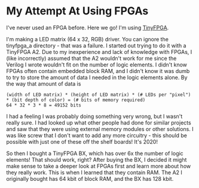 My Attempt At Using FPGAs
=========================

I've never used an FPGA before. Here we go! I'm using [TinyFPGA](https://tinyfpga.com/).

I'm making a LED matrix (64 x 32, RGB) driver. You can ignore the tinyfpga_a directory - that was a failure.
I started out trying to do it with a TinyFPGA A2. Due to my inexperience and lack of knowledge with FPGAs,
I (like incorrectly) assumed that the A2 wouldn't work for me since the Verilog I wrote wouldn't fit on the
number of logic elements. I didn't know FPGAs often contain embedded block RAM, and I didn't know it was
dumb to try to store the amount of data I needed in the logic elements alone. By the way that amount of data
is

```
(width of LED matrix) * (height of LED matrix) * (# LEDs per "pixel") * (bit depth of color) = (# bits of memory required)
64 * 32 * 3 * 8 = 49152 bits
```

I had a feeling I was probably doing something very wrong, but I wasn't really sure. I had looked up what
other people had done for similar projects and saw that they were using external memory modules or other
solutions. I was like screw that I don't want to add any more circuitry - this should be possible with just
one of these off the shelf boards! It's 2020!

So then I bought a TinyFPGA BX, which has over 6x the number of logic elements! That should work, right?
After buying the BX, I decided it might make sense to take a deeper look at FPGAs first and learn more
about how they really work. This is when I learned that they contain RAM. The A2 I originally bought has
64 kbit of block RAM, and the BX has 128 kbit. 
